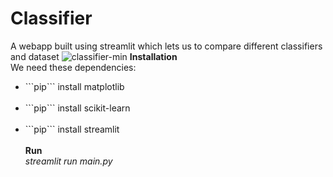 # Classifier
A webapp built using streamlit which lets us to compare different classifiers and dataset
![classifier-min](https://user-images.githubusercontent.com/54054165/125445574-fb6237f5-ef28-4f98-a505-dd3786c402a2.gif)
<b> Installation</b><br>
We need these dependencies:<br>
<ul>
  <li>```pip``` install matplotlib</li><br>
  <li>```pip``` install scikit-learn</li><br>
  <li>```pip``` install streamlit</li><br>
<b> Run</b><br>
<i>streamlit run main.py</i>
